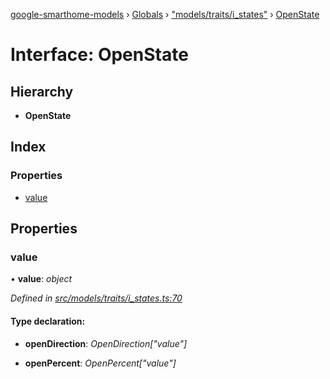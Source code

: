 [google-smarthome-models](../README.md) › [Globals](../globals.md) › ["models/traits/i_states"](../modules/_models_traits_i_states_.md) › [OpenState](_models_traits_i_states_.openstate.md)

# Interface: OpenState

## Hierarchy

* **OpenState**

## Index

### Properties

* [value](_models_traits_i_states_.openstate.md#value)

## Properties

###  value

• **value**: *object*

*Defined in [src/models/traits/i_states.ts:70](https://github.com/galactic1969/google-smarthome-models/blob/633871f/src/models/traits/i_states.ts#L70)*

#### Type declaration:

* **openDirection**: *OpenDirection["value"]*

* **openPercent**: *OpenPercent["value"]*
